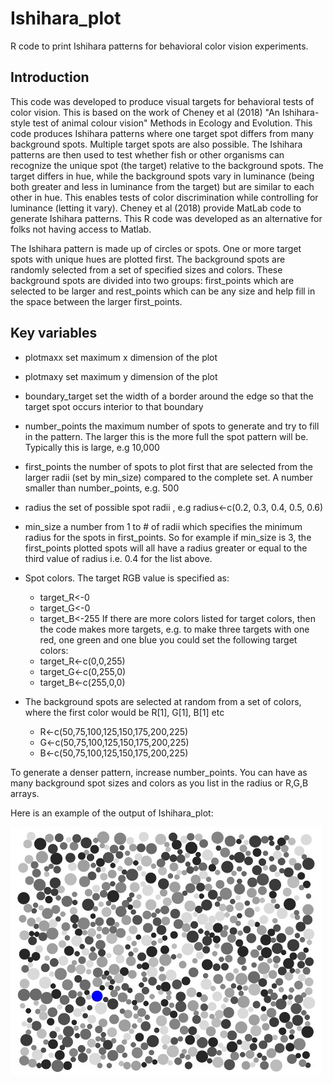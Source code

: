 Ishihara_plot
===============
R code to print Ishihara patterns for behavioral color vision experiments.
## Introduction
This code was developed to produce visual targets for behavioral tests of color vision.  This is based on the work of Cheney et al (2018) "An Ishihara-style test of animal colour vision" Methods in Ecology and Evolution.  This code produces Ishihara patterns where one target spot differs from many background spots.  Multiple target spots are also possible. The Ishihara patterns are then used to test whether fish or other organisms can recognize the unique spot (the target) relative to the background spots.  The target differs in hue, while the background spots vary in luminance (being both greater and less in luminance from the target) but are similar to each other in hue.  This enables tests of color discrimination while controlling for luminance (letting it vary).  Cheney et al (2018) provide MatLab code to generate Ishihara patterns.  This R code was developed as an alternative for folks not having access to Matlab. 

The Ishihara pattern is made up of circles or spots.  One or more target spots with unique hues are plotted first.  The background spots are randomly selected from a set of specified sizes and colors.  These background spots are divided into two groups: first_points which are selected to be larger and rest_points which can be any size and help fill in the space between the larger first_points.

## Key variables
* plotmaxx        set maximum x dimension of the plot
* plotmaxy        set maximum y dimension of the plot
* boundary_target set the width of a border around the edge so that the target spot occurs interior to that boundary

* number_points   the maximum number of spots to generate and try to fill in the pattern.  The larger this is the more full the spot pattern will be. Typically this is large, e.g 10,000
* first_points    the number of spots to plot first that are selected from the larger radii (set by min_size) compared to the complete set.  A number smaller than number_points, e.g. 500

* radius          the set of possible spot radii , e.g radius<-c(0.2, 0.3, 0.4, 0.5, 0.6)
* min_size        a number from 1 to # of radii which specifies the minimum radius for the spots in first_points.  So for example if min_size is 3, the first_points plotted spots will all have a radius greater or equal to the third value of radius i.e. 0.4 for the list above.

* Spot colors. The target RGB value is specified as:
  - target_R<-0  
  - target_G<-0
  - target_B<-255
  If there are more colors listed for target colors, then the code makes more targets, e.g. to make three targets with one red, one green and one blue you could set the following target colors:
  - target_R<-c(0,0,255)
  - target_G<-c(0,255,0)
  - target_B<-c(255,0,0)
* The background spots are selected at random from a set of colors, where the first color would be R[1], G[1], B[1] etc
  - R<-c(50,75,100,125,150,175,200,225)   
  - G<-c(50,75,100,125,150,175,200,225)   
  - B<-c(50,75,100,125,150,175,200,225)
 
To generate a denser pattern, increase number_points. You can have as many background spot sizes and colors as you list 
in the radius or R,G,B arrays.

Here is an example of the output of Ishihara_plot:

![alt tag](https://github.com/KCarleton/Ishihara/blob/master/Ishihara_example.jpeg) 
